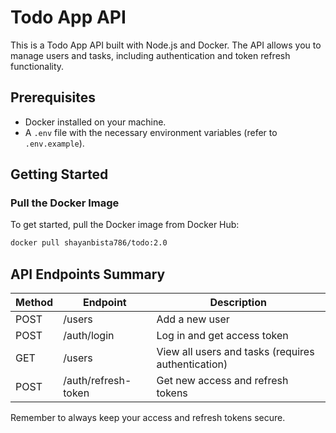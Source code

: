 # Todo App API

This is a Todo App API built with Node.js and Docker. The API allows you to manage users and tasks, including authentication and token refresh functionality.

## Prerequisites

- Docker installed on your machine.
- A `.env` file with the necessary environment variables (refer to `.env.example`).

## Getting Started

### Pull the Docker Image

To get started, pull the Docker image from Docker Hub:

```sh
docker pull shayanbista786/todo:2.0
```

## API Endpoints Summary

| Method | Endpoint | Description |
|--------|----------|-------------|
| POST   | /users   | Add a new user |
| POST   | /auth/login | Log in and get access token |
| GET    | /users   | View all users and tasks (requires authentication) |
| POST   | /auth/refresh-token | Get new access and refresh tokens |

Remember to always keep your access and refresh tokens secure.
